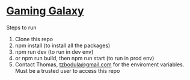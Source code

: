 # [Gaming Galaxy](https://gaminggalaxy.gg)

Steps to run
1. Clone this repo
2. npm install (to install all the packages)
3. npm run dev (to run in dev env)
4. or npm run build, then npm run start (to run in prod env)
5. Contact Thomas, tzbodula@gmail.com for the enviroment variables. Must be a trusted user to access this repo
